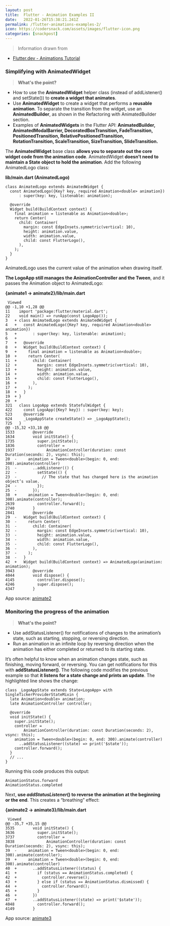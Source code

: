 ```yaml
---
layout: post
title:  Flutter - Animation Examples II
date:   2022-01-26T15:38:21.241Z
permalink: /flutter-animations-examples-2/
icon: https://codersnack.com/assets/images/flutter-icon.png
categories: [snackpost]
---
```


> Information drawn from 
- [Flutter.dev - Animations Tutorial](https://docs.flutter.dev/development/ui/animations/tutorial)


###  Simplifying with Animated­Widget


> **What's the point?**
- How to use the **AnimatedWidget** helper class (instead of addListener() and setState()) to **create a widget that animates**.
- Use **AnimatedWidget** to create a widget that performs a **reusable animation**. To separate the transition from the widget, use an **AnimatedBuilder**, as shown in the Refactoring with AnimatedBuilder section.
- Examples of **AnimatedWidgets** in the Flutter API: **AnimatedBuilder, AnimatedModalBarrier, DecoratedBoxTransition, FadeTransition, PositionedTransition, RelativePositionedTransition, RotationTransition, ScaleTransition, SizeTransition, SlideTransition.**

The **AnimatedWidget** base class **allows you to separate out the core widget code from the animation code**. AnimatedWidget **doesn’t need to maintain a State object to hold the animation**. Add the following AnimatedLogo class:

**lib/main.dart (AnimatedLogo)**
```
class AnimatedLogo extends AnimatedWidget {
  const AnimatedLogo({Key? key, required Animation<double> animation})
      : super(key: key, listenable: animation);

  @override
  Widget build(BuildContext context) {
    final animation = listenable as Animation<double>;
    return Center(
      child: Container(
        margin: const EdgeInsets.symmetric(vertical: 10),
        height: animation.value,
        width: animation.value,
        child: const FlutterLogo(),
      ),
    );
  }
}
```

AnimatedLogo uses the current value of the animation when drawing itself.

**The LogoApp still manages the AnimationController and the Tween**, and it passes the Animation object to AnimatedLogo:

**{animate1 → animate2}/lib/main.dart**
```
 Viewed
@@ -1,10 +1,28 @@
11	  import 'package:flutter/material.dart';
22	  void main() => runApp(const LogoApp());
3	+ class AnimatedLogo extends AnimatedWidget {
4	+   const AnimatedLogo({Key? key, required Animation<double> animation})
5	+       : super(key: key, listenable: animation);
6	+ 
7	+   @override
8	+   Widget build(BuildContext context) {
9	+     final animation = listenable as Animation<double>;
10	+     return Center(
11	+       child: Container(
12	+         margin: const EdgeInsets.symmetric(vertical: 10),
13	+         height: animation.value,
14	+         width: animation.value,
15	+         child: const FlutterLogo(),
16	+       ),
17	+     );
18	+   }
19	+ }
20	+ 
321	  class LogoApp extends StatefulWidget {
422	    const LogoApp({Key? key}) : super(key: key);
523	    @override
624	    _LogoAppState createState() => _LogoAppState();
725	  }
@@ -15,32 +33,18 @@
1533	    @override
1634	    void initState() {
1735	      super.initState();
1836	      controller =
1937	          AnimationController(duration: const Duration(seconds: 2), vsync: this);
20	-     animation = Tween<double>(begin: 0, end: 300).animate(controller)
21	-       ..addListener(() {
22	-         setState(() {
23	-           // The state that has changed here is the animation object’s value.
24	-         });
25	-       });
38	+     animation = Tween<double>(begin: 0, end: 300).animate(controller);
2639	      controller.forward();
2740	    }
2841	    @override
29	-   Widget build(BuildContext context) {
30	-     return Center(
31	-       child: Container(
32	-         margin: const EdgeInsets.symmetric(vertical: 10),
33	-         height: animation.value,
34	-         width: animation.value,
35	-         child: const FlutterLogo(),
36	-       ),
37	-     );
38	-   }
42	+   Widget build(BuildContext context) => AnimatedLogo(animation: animation);
3943	    @override
4044	    void dispose() {
4145	      controller.dispose();
4246	      super.dispose();
4347	    }
```

App source: [animate2](https://github.com/flutter/website/tree/main/examples/animation/animate2)


### Monitoring the progress of the animation

> **What's the point?**
- Use addStatusListener() for notifications of changes to the animation’s state, such as starting, stopping, or reversing direction.
- Run an animation in an infinite loop by reversing direction when the animation has either completed or returned to its starting state.

It’s often helpful to know when an animation changes state, such as finishing, moving forward, or reversing. You can get notifications for this with **addStatusListener()**. The following code modifies the previous example so that **it listens for a state change and prints an update**. The highlighted line shows the change:

```
class _LogoAppState extends State<LogoApp> with SingleTickerProviderStateMixin {
  late Animation<double> animation;
  late AnimationController controller;

  @override
  void initState() {
    super.initState();
    controller =
        AnimationController(duration: const Duration(seconds: 2), vsync: this);
    animation = Tween<double>(begin: 0, end: 300).animate(controller)
      ..addStatusListener((state) => print('$state'));
    controller.forward();
  }
  // ...
}
```

Running this code produces this output:

```
AnimationStatus.forward
AnimationStatus.completed
```

Next, **use *addStatusListener*() to reverse the animation at the beginning or the end**. This creates a “breathing” effect:

**{animate2 → animate3}/lib/main.dart**
```
 Viewed
@@ -35,7 +35,15 @@
3535	    void initState() {
3636	      super.initState();
3737	      controller =
3838	          AnimationController(duration: const Duration(seconds: 2), vsync: this);
39	-     animation = Tween<double>(begin: 0, end: 300).animate(controller);
39	+     animation = Tween<double>(begin: 0, end: 300).animate(controller)
40	+       ..addStatusListener((status) {
41	+         if (status == AnimationStatus.completed) {
42	+           controller.reverse();
43	+         } else if (status == AnimationStatus.dismissed) {
44	+           controller.forward();
45	+         }
46	+       })
47	+       ..addStatusListener((state) => print('$state'));
4048	      controller.forward();
4149	    }
```
App source: [animate3](https://github.com/flutter/website/tree/main/examples/animation/animate3)

